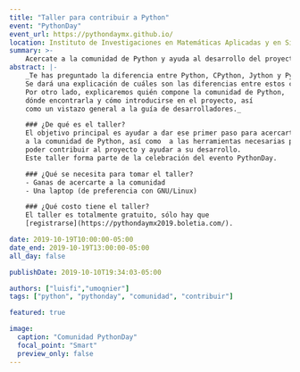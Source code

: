 ```yaml
---
title: "Taller para contribuir a Python"
event: "PythonDay"
event_url: https://pythondaymx.github.io/
location: Instituto de Investigaciones en Matemáticas Aplicadas y en Sistemas, UNAM
summary: >-
    Acercate a la comunidad de Python y ayuda al desarrollo del proyecto.
abstract: |-
    _Te has preguntado la diferencia entre Python, CPython, Jython y Pypy.
    Se dará una explicación de cuáles son las diferencias entre estos conceptos. 
    Por otro lado, explicaremos quién compone la comunidad de Python, 
    dónde encontrarla y cómo introducirse en el proyecto, así 
    como un vistazo general a la guía de desarrolladores._

    ### ¿De qué es el taller?
    El objetivo principal es ayudar a dar ese primer paso para acercarte
    a la comunidad de Python, así como  a las herramientas necesarias para 
    poder contribuir al proyecto y ayudar a su desarrollo.  
    Este taller forma parte de la celebración del evento PythonDay.

    ### ¿Qué se necesita para tomar el taller?
    - Ganas de acercarte a la comunidad
    - Una laptop (de preferencia con GNU/Linux)

    ### ¿Qué costo tiene el taller?
    El taller es totalmente gratuito, sólo hay que 
    [registrarse](https://pythondaymx2019.boletia.com/).

date: 2019-10-19T10:00:00-05:00
date_end: 2019-10-19T13:00:00-05:00
all_day: false

publishDate: 2019-10-10T19:34:03-05:00

authors: ["luisfi","umoqnier"]
tags: ["python", "pythonday", "comunidad", "contribuir"]

featured: true

image:
  caption: "Comunidad PythonDay"
  focal_point: "Smart"
  preview_only: false
---
```

